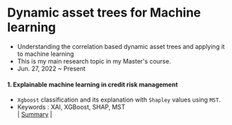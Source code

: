 # Dynamic asset trees for Machine learning
- Understanding the correlation based dynamic asset trees and applying it to machine learning
- This is my main research topic in my Master's course.
- Jun. 27, 2022 ~ Present


#### 1. Explainable machine learning in credit risk management
- `Xgboost` classification and its explanation with `Shapley` values using `MST`.
- Keywords : XAI, XGBoost, SHAP, MST  
| [Summary](https://github.com/standing-o/Dynamic_asset_trees_for_ML/issues/1) |
